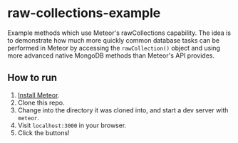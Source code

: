 # raw-collections-example

Example methods which use Meteor's rawCollections capability.  The idea is to demonstrate how much more quickly common database tasks can be performed in Meteor by accessing the `rawCollection()` object and using more advanced native MongoDB methods than Meteor's API provides.

## How to run

1. [Install Meteor](https://www.meteor.com/install).
2. Clone this repo.
3. Change into the directory it was cloned into, and start a dev server with `meteor`.
4. Visit `localhost:3000` in your browser.
5. Click the buttons!
